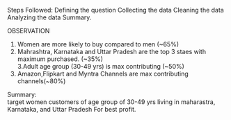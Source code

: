 Steps Followed:
Defining the question
Collecting the data
Cleaning the data
Analyzing the data
Summary.


OBSERVATION																																												
1. Women are more likely to buy compared to men (~65%)																						
2. Mahrashtra,  Karnataka and Uttar Pradesh are the top 3 staes with maximum purchased. (~35%)																						
3.Adult age group (30-49 yrs) is max contributing (~50%)																						
4. Amazon,Flipkart and Myntra Channels are max contributing channels(~80%)																						
																						
Summary:																						
target women customers of age group of 30-49 yrs living in maharastra, Karnataka, and Uttar Pradesh For best profit.																						
